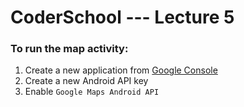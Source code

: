 # CoderSchool --- Lecture 5
### To run the map activity:
1. Create a new application from [Google Console](console.developers.google.com)
2. Create a new Android API key
3. Enable `Google Maps Android API`
